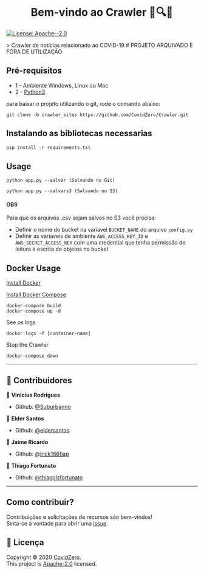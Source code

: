 <h1 align="center">Bem-vindo ao Crawler 📰🔍👋</h1>
<p>
  <a href="https://www.apache.org/licenses/LICENSE-2.0" target="_blank">
    <img alt="License: Apache--2.0" src="https://img.shields.io/badge/License-Apache--2.0-yellow.svg" />
  </a>
</p>
> Crawler de notícias relacionado ao COVID-19  
# PROJETO ARQUIVADO E FORA DE UTILIZAÇÃO

## Pré-requisitos
- 1 - Ambiente Windows, Linux ou Mac
- 2 - [Python3](https://www.python.org/downloads/)

para baixar o projeto utilizando o git, rode o comando abaixo:

```git
git clone -b crawler_sites https://github.com/CovidZero/Crawler.git
```
## Instalando as bibliotecas necessarias

```python
pip install -r requirements.txt
```

## Usage

```
python app.py --salvar (Salvando no Git)
```
```
python app.py --salvars3 (Salvando no S3)
```
#### OBS
Para que os arquivos .csv sejam salvos no S3 você precisa:

- Definir o nome do bucket na variavel `BUCKET_NAME` do arquivo `config.py`
- Definir as variaveis de ambiente `AWS_ACCESS_KEY_ID` e `AWS_SECRET_ACCESS_KEY` com uma credential que tenha permissão de leitura e escrita de objetos no bucket

## Docker Usage

[Install Docker](https://docs.docker.com/install/)

[Install Docker Compose](https://docs.docker.com/compose/install/)

```
docker-compose build
docker-compose up -d
```

See os logs

```docker
docker logs -f [container-name]
```

Stop the Crawler

```
docker-compose down 
```
***
## 🤝 Contribuidores

👤 **Vinicius Rodrigues**

* Github: [@Suburbanno](https://github.com/Suburbanno)

👤 **Elder Santos**

* Github: [@eldersantos](https://github.com/eldersantos)

👤 **Jaime Ricardo**

* Github: [@jrick166fiap](https://github.com/jrick166fiap)

👤 **Thiago Fortunato**

* Github: [@thiagolsfortunato](https://github.com/thiagolsfortunato)
***
## Como contribuir?

Contribuições e solicitações de recursos são bem-vindos!<br />Sinta-se à vontade para abrir uma [issue](https://github.com/CovidZero/Crawler/issues). 

## 📝 Licença

Copyright © 2020 [CovidZero](https://github.com/CovidZero).<br />
This project is [Apache-2.0](https://www.apache.org/licenses/LICENSE-2.0) licensed.

